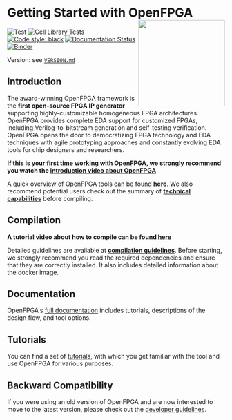 # Getting Started with OpenFPGA <img src="./docs/source/overview/figures/OpenFPGA_logo.png" width="200" align="right">
[![Test](https://github.com/lnis-uofu/OpenFPGA/actions/workflows/build.yml/badge.svg)](https://github.com/lnis-uofu/OpenFPGA/actions/workflows/build.yml)
[![Cell Library Tests](https://github.com/lnis-uofu/OpenFPGA/actions/workflows/cell_lib_test.yml/badge.svg)](https://github.com/lnis-uofu/OpenFPGA/actions/workflows/cell_lib_test.yml)
[![Code style: black](https://img.shields.io/badge/code%20style-black-000000.svg)](https://github.com/psf/black)
[![Documentation Status](https://readthedocs.org/projects/openfpga/badge/?version=master)](https://openfpga.readthedocs.io/en/master/?badge=master)
[![Binder](https://mybinder.org/badge_logo.svg)](https://mybinder.org/v2/gh/lnis-uofu/OpenFPGA/master?urlpath=vscode)

Version: see [`VERSION.md`](VERSION.md)

## Introduction

The award-winning OpenFPGA framework is the **first open-source FPGA IP generator** supporting highly-customizable homogeneous FPGA architectures. OpenFPGA provides complete EDA support for customized FPGAs, including Verilog-to-bitstream generation and self-testing verification. OpenFPGA opens the door to democratizing FPGA technology and EDA techniques with agile prototyping approaches and constantly evolving EDA tools for chip designers and researchers.

**If this is your first time working with OpenFPGA, we strongly **recommend you watch the** [introduction video about OpenFPGA](https://youtu.be/ocODUGcYGqo)**

A quick overview of OpenFPGA tools can be found [**here**](https://openfpga.readthedocs.io/en/master/tutorials/getting_started/tools/).
We also recommend potential users check out the summary of [**technical capabilities**](https://openfpga.readthedocs.io/en/master/overview/tech_highlights/#) before compiling.

## Compilation

**A tutorial **video about **how to compile** can be** found [here](https://youtu.be/F9sMRmDewM0)**

Detailed guidelines are available at [**compilation guidelines**](https://openfpga.readthedocs.io/en/master/tutorials/getting_started/compile/).
Before starting, we strongly recommend you read the required dependencies and ensure that they are correctly installed.
It also includes detailed information about the docker image.

## Documentation

OpenFPGA's [full documentation](https://openfpga.readthedocs.io/en/master/) includes tutorials, descriptions of the design flow, and tool options.

## Tutorials

You can find a set of [tutorials](https://openfpga.readthedocs.io/en/master/tutorials/), with which you get familiar with the tool and use OpenFPGA for various purposes.

## Backward Compatibility

If you were using an old version of OpenFPGA and are now interested to move to the latest version, please check out the [developer guidelines](https://openfpga.readthedocs.io/en/master/dev_manual/back_compatibile).
